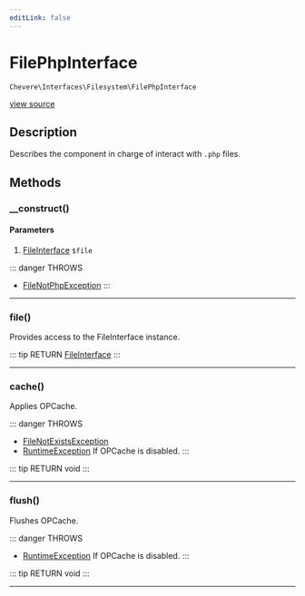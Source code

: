 ```yaml
---
editLink: false
---
```


# FilePhpInterface

`Chevere\Interfaces\Filesystem\FilePhpInterface`

[view source](https://github.com/chevere/chevere/blob/master/src/Chevere/Interfaces/Filesystem/FilePhpInterface.php)

## Description

Describes the component in charge of interact with `.php` files.

## Methods

### __construct()

#### Parameters

1. [FileInterface](./FileInterface.md) `$file`

::: danger THROWS
- [FileNotPhpException](../../Exceptions/Filesystem/FileNotPhpException.md) 
:::

---

### file()

Provides access to the FileInterface instance.

::: tip RETURN
[FileInterface](./FileInterface.md)
:::

---

### cache()

Applies OPCache.

::: danger THROWS
- [FileNotExistsException](../../Exceptions/Filesystem/FileNotExistsException.md) 
- [RuntimeException](../../Exceptions/Core/RuntimeException.md) If OPCache is disabled.
:::

::: tip RETURN
void
:::

---

### flush()

Flushes OPCache.

::: danger THROWS
- [RuntimeException](../../Exceptions/Core/RuntimeException.md) If OPCache is disabled.
:::

::: tip RETURN
void
:::

---
